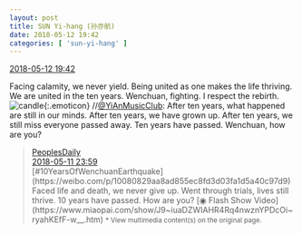 ```yaml
---
layout: post
title: SUN Yi-hang (孙亦航)
date: 2018-05-12 19:42
categories: [ 'sun-yi-hang' ]
---
```


<div class="weibo-info">
  <a href="https://weibo.com/2565158051/GgkZr1Tj2">2018-05-12 19:42</a>
</div>

Facing calamity, we never yield. Being united as one makes the life thriving. We are united in the ten years. Wenchuan, fighting. I respect the rebirth. ![candle](https://img.t.sinajs.cn/t4/appstyle/expression/ext/normal/16/2018new_lazhu_org.png){:.emoticon} //[@YiAnMusicClub](https://weibo.com/u/6094546964): After ten years, what happened are still in our minds. After ten years, we have grown up. After ten years, we still miss everyone passed away. Ten years have passed. Wenchuan, how are you?

<!-- more -->

> <div class="weibo-post-name">
>   <a href="https://weibo.com/rmrb">PeoplesDaily</a>
> </div>
> <div class="weibo-info">
>   <a href="https://weibo.com/2803301701/GgdfidjFm">2018-05-11 23:59</a>
> </div>
> [#10YearsOfWenchuanEarthquake](https://weibo.com/p/10080829aa8ad855ec8fd3d03fa1d5a40c97d9) Faced life and death, we never give up. Went through trials, lives still thrive. 10 years have passed. How are you? [◉ Flash Show Video](https://www.miaopai.com/show/J9~iuaDZWIAHR4Rq4nwznYPDcOi~ryahKEfF-w__.htm)  
> <small>* View multimedia content(s) on the original page.</small>
